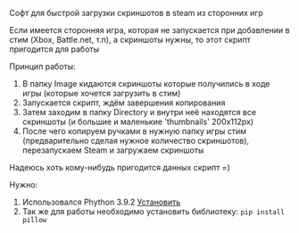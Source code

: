 Софт для быстрой загрузки скриншотов в steam из сторонних игр

Если имеется сторонняя игра, которая не запускается при добавлении в стим (Xbox, Battle.net, т.п), а скриншоты нужны, то этот скрипт пригодится для работы

Принцип работы: 
1) В папку Image кидаются скриншоты которые получились в ходе игры (которые хочется загрузить в стим)
2) Запускается скрипт, ждём завершения копирования
3) Затем заходим в папку Directory и внутри неё находятся все скриншоты (и большие и маленькие 'thumbnails' 200x112px)
4) После чего копируем ручками в нужную папку игры стим (предварительно сделая нужное количество скриншотов), перезапускаем Steam и загружаем скриншоты

Надеюсь хоть кому-нибудь пригодится данных скрипт =)

Нужно:
1) Использовался Phython 3.9.2 <a  href="https://www.python.org/ftp/python/3.9.2/python-3.9.2-amd64.exe"> Установить </a>
2) Так же для работы необходимо установить библиотеку: ```pip install pillow```
